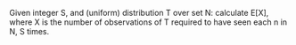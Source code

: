 Given integer S, and (uniform) distribution T over set N: calculate E[X], where X is the number of observations 
of T required to have seen each n in N, S times.
